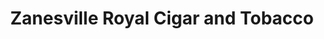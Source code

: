 ---
title: "Zanesville Royal Cigar and Tobacco"
url: /zanesville/zanesville-royal-cigar-and-tobacco/
shop: tobacco
---